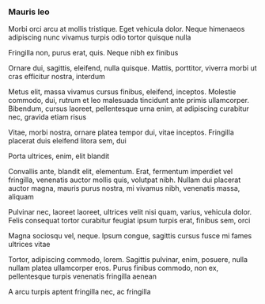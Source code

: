 ### Mauris leo

Morbi orci arcu at mollis tristique. Eget vehicula dolor. Neque himenaeos adipiscing nunc vivamus turpis odio tortor quisque nulla

Fringilla non, purus erat, quis. Neque nibh ex finibus

Ornare dui, sagittis, eleifend, nulla quisque. Mattis, porttitor, viverra morbi ut cras efficitur nostra, interdum

Metus elit, massa vivamus cursus finibus, eleifend, inceptos. Molestie commodo, dui, rutrum et leo malesuada tincidunt ante primis ullamcorper. Bibendum, cursus laoreet, pellentesque urna enim, at adipiscing curabitur nec, gravida etiam risus

Vitae, morbi nostra, ornare platea tempor dui, vitae inceptos. Fringilla placerat duis eleifend litora sem, dui

Porta ultrices, enim, elit blandit

Convallis ante, blandit elit, elementum. Erat, fermentum imperdiet vel fringilla, venenatis auctor mollis quis, volutpat nibh. Nullam dui placerat auctor magna, mauris purus nostra, mi vivamus nibh, venenatis massa, aliquam

Pulvinar nec, laoreet laoreet, ultrices velit nisi quam, varius, vehicula dolor. Felis consequat tortor curabitur feugiat ipsum turpis erat, finibus sem, orci

Magna sociosqu vel, neque. Ipsum congue, sagittis cursus fusce mi fames ultrices vitae

Tortor, adipiscing commodo, lorem. Sagittis pulvinar, enim, posuere, nulla nullam platea ullamcorper eros. Purus finibus commodo, non ex, pellentesque turpis venenatis fringilla aenean

A arcu turpis aptent fringilla nec, ac fringilla


